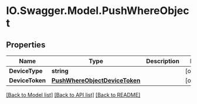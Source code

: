 # IO.Swagger.Model.PushWhereObject
## Properties

Name | Type | Description | Notes
------------ | ------------- | ------------- | -------------
**DeviceType** | **string** |  | [optional] 
**DeviceToken** | [**PushWhereObjectDeviceToken**](PushWhereObjectDeviceToken.md) |  | [optional] 

[[Back to Model list]](../README.md#documentation-for-models) [[Back to API list]](../README.md#documentation-for-api-endpoints) [[Back to README]](../README.md)

